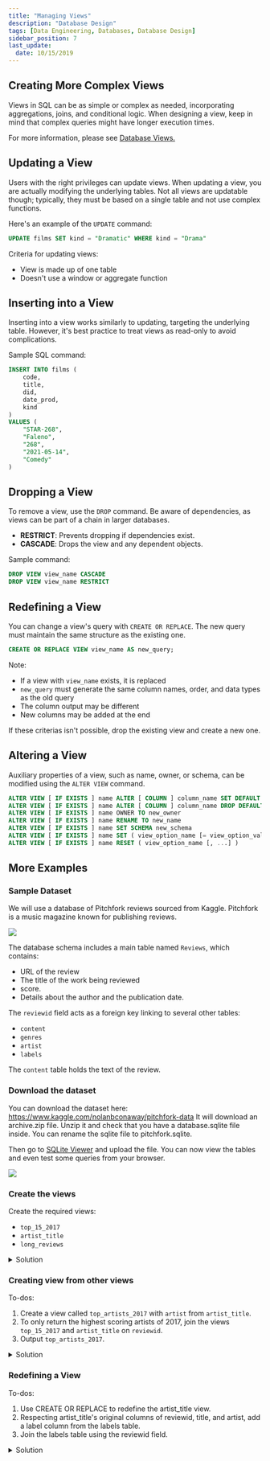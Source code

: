 ```yaml
---
title: "Managing Views"
description: "Database Design"
tags: [Data Engineering, Databases, Database Design]
sidebar_position: 7
last_update:
  date: 10/15/2019
---
```



## Creating More Complex Views

Views in SQL can be as simple or complex as needed, incorporating aggregations, joins, and conditional logic. When designing a view, keep in mind that complex queries might have longer execution times.

For more information, please see [Database Views.](./006-Database-Views.md)




## Updating a View

Users with the right privileges can update views. When updating a view, you are actually modifying the underlying tables. Not all views are updatable though; typically, they must be based on a single table and not use complex functions.

Here's an example of the `UPDATE` command:

```sql
UPDATE films SET kind = "Dramatic" WHERE kind = "Drama"
```

Criteria for updating views:

- View is made up of one table 
- Doesn't use a window or aggregate function


## Inserting into a View    

Inserting into a view works similarly to updating, targeting the underlying table. However, it's best practice to treat views as read-only to avoid complications.

Sample SQL command:

```sql
INSERT INTO films (
    code,
    title,
    did,
    date_prod,
    kind 
)
VALUES (
    "STAR-268",
    "Faleno",
    "268",
    "2021-05-14",
    "Comedy"
) 
```

## Dropping a View

To remove a view, use the `DROP` command. Be aware of dependencies, as views can be part of a chain in larger databases.

  - **RESTRICT**: Prevents dropping if dependencies exist.
  - **CASCADE**: Drops the view and any dependent objects.

Sample command:

```sql
DROP VIEW view_name CASCADE
DROP VIEW view_name RESTRICT
```

## Redefining a View

You can change a view's query with `CREATE OR REPLACE`. The new query must maintain the same structure as the existing one. 
```sql
CREATE OR REPLACE VIEW view_name AS new_query;
```

Note: 

- If a view with `view_name` exists, it is replaced
- `new_query` must generate the same column names, order, and data types as the old query
- The column output may be different
- New columns may be added at the end

If these criterias isn't possible, drop the existing view and create a new one.


## Altering a View

Auxiliary properties of a view, such as name, owner, or schema, can be modified using the `ALTER VIEW` command.

```sql
ALTER VIEW [ IF EXISTS ] name ALTER [ COLUMN ] column_name SET DEFAULT expression
ALTER VIEW [ IF EXISTS ] name ALTER [ COLUMN ] column_name DROP DEFAULT
ALTER VIEW [ IF EXISTS ] name OWNER TO new_owner
ALTER VIEW [ IF EXISTS ] name RENAME TO new_name
ALTER VIEW [ IF EXISTS ] name SET SCHEMA new_schema
ALTER VIEW [ IF EXISTS ] name SET ( view_option_name [= view_option_value] [,...] )
ALTER VIEW [ IF EXISTS ] name RESET ( view_option_name [, ...] )
```


## More Examples 

### Sample Dataset 

We will use a database of Pitchfork reviews sourced from Kaggle. Pitchfork is a music magazine known for publishing reviews. 

<div class='img-center'>

![](/img/docs/database-view-sample-tables-pithfork-from-kaggleeee.png)

</div>

The database schema includes a main table named `Reviews`, which contains:

- URL of the review
- The title of the work being reviewed
- score. 
- Details about the author and the publication date. 

The `reviewid` field acts as a foreign key linking to several other tables: 

- `content` 
- `genres` 
- `artist`  
- `labels`

The `content` table holds the text of the review.

### Download the dataset 

You can download the dataset here: https://www.kaggle.com/nolanbconaway/pitchfork-data
It will download an archive.zip file. Unzip it and check that you have a database.sqlite file inside. You can rename the sqlite file to pitchfork.sqlite. 

Then go to [SQLite Viewer](https://inloop.github.io/sqlite-viewer/) and upload the file.
You can now view the tables and even test some queries from your browser.

<div class='img-center'>

![](/img/docs/sqlite-view-it-online-just-upload-sqlite-file.png)

</div>

### Create the views 

Create the required views:

- `top_15_2017`
- `artist_title`
- `long_reviews`

<details>
    <summary>Solution</summary>

Create the first one:

```sql
CREATE VIEW top_15_2017 AS 
SELECT 
  reviews.reviewid,
  reviews.title,
  reviews.score
FROM reviews
WHERE (reviews.pub_year = 2017)
ORDER BY reviews.score DESC
LIMIT 15;

SELECT * FROM top_15_2017;
```

![](/img/docs/pitchfork-create-view-top_15_2017.png)


Create the second view:

```sql
CREATE VIEW artist_title AS 
SELECT 
  reviews.reviewid,
  reviews.title,
  artists.artist
FROM (
  reviews
  JOIN artists 
  ON ((
    artists.reviewid = reviews.reviewid
    ))
  );
```

Note that if you try to run view this second view using `SELECT`, it may take a long time as there are a lot of records in the table. 

```sql
SELECT * FROM artist_title; 
```

![](/img/docs/pitchfork-create-view-artist_title.png)


Create the `long_reviews` view:

```sql
CREATE VIEW  AS 

SELECT 
  content.reviewid,
  content.content
FROM content
WHERE (length(content.content) > 4000);

SELECT * FROM long_reviews; 
```

![](/img/docs/pitchfork-create-view-long_reviews.png)


</details>


### Creating view from other views

To-dos:

1. Create a view called `top_artists_2017` with `artist` from `artist_title`.
2. To only return the highest scoring artists of 2017, join the views `top_15_2017` and `artist_title` on `reviewid`.
3. Output `top_artists_2017`.

<details>
    <summary>Solution</summary>

```sql
-- Create a view with the top artists in 2017
CREATE VIEW top_artists_2017 AS 

SELECT artist_title.artist
FROM artist_title
INNER JOIN reviewid
ON top_artists_2017.reviewid = artist_title.reviewid;

-- Output the new view
SELECT * FROM top_artists_2017; 
```

![](/img/docs/pitchfork-create-view-top_artists_2017.png)

</details>




### Redefining a View

To-dos:

1. Use CREATE OR REPLACE to redefine the artist_title view.
2. Respecting artist_title's original columns of reviewid, title, and artist, add a label column from the labels table.
3. Join the labels table using the reviewid field.

<details>
    <summary>Solution</summary>

The correct query is:

```sql
CREATE OR REPLACE VIEW artist_title AS

SELECT 
    reviews.reviewid, 
    reviews.title, 
    artists.artist, 
    labels.label
FROM reviews

INNER JOIN artists
ON artists.reviewid = reviews.reviewid

INNER JOIN labels
ON labels.reviewid = reviews.reviewid;

SELECT * FROM artist_title; 
```

![](/img/docs/pitchfork-redefining-view-artist_title.png)

We're able to successfully redefine the `artist_title` using the CREATE OR REPLACE statement. Note that if we want change the column orders, we will need to drop the table and create a new one with the same name.

</details>
